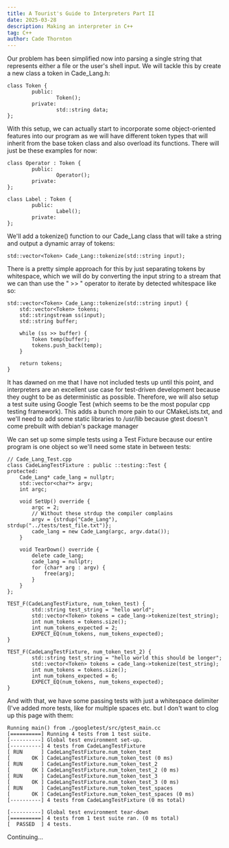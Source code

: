 ```yaml
---
title: A Tourist's Guide to Interpreters Part II
date: 2025-03-28
description: Making an interpreter in C++
tag: C++
author: Cade Thornton
---
```


Our problem has been simplified now into parsing a single string that represents either a file or the user's shell input. We will tackle this by create a new class a token in Cade_Lang.h:

```
class Token {
        public:
                Token();
        private:
                std::string data;
};
```
With this setup, we can actually start to incorporate some object-oriented features into our program as we will have different token types that will inherit from the base token class and also overload its functions. There will just be these examples for now:

```
class Operator : Token {
        public:
                Operator();
        private:
};

class Label : Token {
        public:
                Label();
        private:
};
```

We'll add a tokenize() function to our Cade_Lang class that will take a string and output a dynamic array of tokens:

```
std::vector<Token> Cade_Lang::tokenize(std::string input);
```
There is a pretty simple approach for this by just separating tokens by whitespace, which we will do by converting the input string to a stream that we can than use the " >> " operator to iterate by detected whitespace like so:

```
std::vector<Token> Cade_Lang::tokenize(std::string input) {
    std::vector<Token> tokens;
    std::stringstream ss(input);
    std::string buffer;

    while (ss >> buffer) {
        Token temp(buffer);
        tokens.push_back(temp);
    }

    return tokens;
}
```

It has dawned on me that I have not included tests up until this point, and interpreters are an excellent use case for test-driven development because they ought to be as deterministic as possible. Therefore, we will also setup a test suite using Google Test (which seems to be the most popular cpp testing framework). This adds a bunch more pain to our CMakeLists.txt, and we'll need to add some static libraries to /usr/lib because gtest doesn't come prebuilt with debian's package manager

We can set up some simple tests using a Test Fixture because our entire program is one object so we'll need some state in between tests:

``` 
// Cade_Lang_Test.cpp
class CadeLangTestFixture : public ::testing::Test {
protected:
    Cade_Lang* cade_lang = nullptr;
    std::vector<char*> argv;
    int argc;

    void SetUp() override {
        argc = 2;
        // Without these strdup the compiler complains
        argv = {strdup("Cade_Lang"), strdup("../tests/test_file.txt")};
        cade_lang = new Cade_Lang(argc, argv.data());
    }

    void TearDown() override {
        delete cade_lang;
        cade_lang = nullptr;
        for (char* arg : argv) {
            free(arg);
        }
    }
};

TEST_F(CadeLangTestFixture, num_token_test) {
        std::string test_string = "hello world";
        std::vector<Token> tokens = cade_lang->tokenize(test_string);
        int num_tokens = tokens.size();
        int num_tokens_expected = 2;
        EXPECT_EQ(num_tokens, num_tokens_expected);
}

TEST_F(CadeLangTestFixture, num_token_test_2) {
        std::string test_string = "hello world this should be longer";
        std::vector<Token> tokens = cade_lang->tokenize(test_string);
        int num_tokens = tokens.size();
        int num_tokens_expected = 6;
        EXPECT_EQ(num_tokens, num_tokens_expected);
}
```

And with that, we have some passing tests with just a whitespace delimiter (I've added more tests, like for multiple spaces etc. but I don't want to clog up this page with them:

```
Running main() from ./googletest/src/gtest_main.cc
[==========] Running 4 tests from 1 test suite.
[----------] Global test environment set-up.
[----------] 4 tests from CadeLangTestFixture
[ RUN      ] CadeLangTestFixture.num_token_test
[       OK ] CadeLangTestFixture.num_token_test (0 ms)
[ RUN      ] CadeLangTestFixture.num_token_test_2
[       OK ] CadeLangTestFixture.num_token_test_2 (0 ms)
[ RUN      ] CadeLangTestFixture.num_token_test_3
[       OK ] CadeLangTestFixture.num_token_test_3 (0 ms)
[ RUN      ] CadeLangTestFixture.num_token_test_spaces
[       OK ] CadeLangTestFixture.num_token_test_spaces (0 ms)
[----------] 4 tests from CadeLangTestFixture (0 ms total)

[----------] Global test environment tear-down
[==========] 4 tests from 1 test suite ran. (0 ms total)
[  PASSED  ] 4 tests.

```

Continuing...




